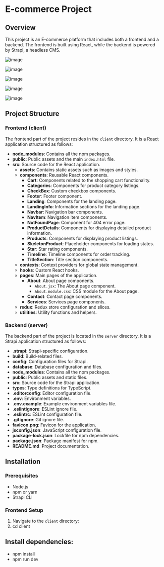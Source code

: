 # E-commerce Project

## Overview

This project is an E-commerce platform that includes both a frontend and a backend. The frontend is built using React, while the backend is powered by Strapi, a headless CMS.

![image](https://github.com/muhammad-nabih/E-Commerce/assets/86538085/2ec6ed09-321a-43d2-a9ae-63ee09d94e24)

![image](https://github.com/muhammad-nabih/E-Commerce/assets/86538085/04076690-3351-4310-bdbd-527f3fc44fd8)

![image](https://github.com/muhammad-nabih/E-Commerce/assets/86538085/96edbb53-24a8-4053-8e00-e2e7d73aeccf)

![image](https://github.com/muhammad-nabih/E-Commerce/assets/86538085/26f5bdea-6597-4764-a802-4070f134b383)

![image](https://github.com/muhammad-nabih/E-Commerce/assets/86538085/884f2eff-4c88-46d9-a038-408f5de077a8)

## Project Structure

### Frontend (client)

The frontend part of the project resides in the `client` directory. It is a React application structured as follows:

- **node_modules**: Contains all the npm packages.
- **public**: Public assets and the main `index.html` file.
- **src**: Source code for the React application.
  - **assets**: Contains static assets such as images and styles.
  - **components**: Reusable React components.
    - **Cart**: Components related to the shopping cart functionality.
    - **Categories**: Components for product category listings.
    - **CheckBox**: Custom checkbox components.
    - **Footer**: Footer component.
    - **Landing**: Components for the landing page.
    - **LandingInfo**: Information sections for the landing page.
    - **Navbar**: Navigation bar components.
    - **NavItem**: Navigation item components.
    - **NotFoundPage**: Component for 404 error page.
    - **ProductDetails**: Components for displaying detailed product information.
    - **Products**: Components for displaying product listings.
    - **SkeletonProduct**: Placeholder components for loading states.
    - **Star**: Star rating components.
    - **Timeline**: Timeline components for order tracking.
    - **TitleSection**: Title section components.
  - **contexts**: Context providers for global state management.
  - **hooks**: Custom React hooks.
  - **pages**: Main pages of the application.
    - **About**: About page components.
      - `About.jsx`: The About page component.
      - `About.module.css`: CSS module for the About page.
    - **Contact**: Contact page components.
    - **Services**: Services page components.
  - **redux**: Redux store configuration and slices.
  - **utilities**: Utility functions and helpers.

### Backend (server)

The backend part of the project is located in the `server` directory. It is a Strapi application structured as follows:

- **.strapi**: Strapi-specific configuration.
- **build**: Build-related files.
- **config**: Configuration files for Strapi.
- **database**: Database configuration and files.
- **node_modules**: Contains all the npm packages.
- **public**: Public assets and static files.
- **src**: Source code for the Strapi application.
- **types**: Type definitions for TypeScript.
- **.editorconfig**: Editor configuration file.
- **.env**: Environment variables.
- **.env.example**: Example environment variables file.
- **.eslintignore**: ESLint ignore file.
- **.eslintrc**: ESLint configuration file.
- **.gitignore**: Git ignore file.
- **favicon.png**: Favicon for the application.
- **jsconfig.json**: JavaScript configuration file.
- **package-lock.json**: Lockfile for npm dependencies.
- **package.json**: Package manifest for npm.
- **README.md**: Project documentation.

## Installation

### Prerequisites

- Node.js
- npm or yarn
- Strapi CLI

### Frontend Setup

1. Navigate to the `client` directory:
2. cd client

## Install dependencies:

- npm install
- npm run dev
